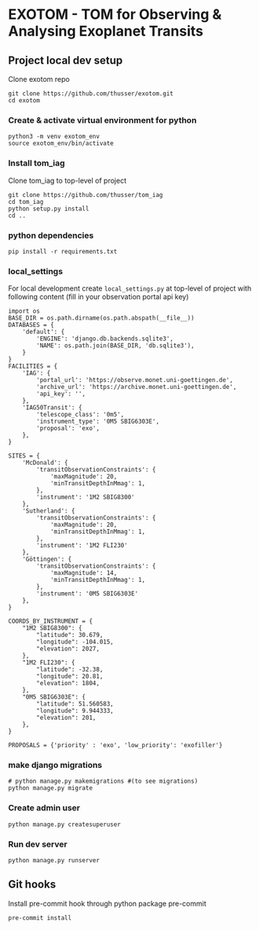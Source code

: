 # EXOTOM - TOM for Observing & Analysing Exoplanet Transits

## Project local dev setup
Clone exotom repo
```
git clone https://github.com/thusser/exotom.git
cd exotom
```

### Create & activate virtual environment for python
```
python3 -m venv exotom_env
source exotom_env/bin/activate
```

### Install tom_iag

Clone tom_iag to top-level of project
```
git clone https://github.com/thusser/tom_iag
cd tom_iag
python setup.py install
cd ..
```

### python dependencies
```
pip install -r requirements.txt
```

### local_settings
For local development create `local_settings.py` at top-level of project with following content (fill in your observation portal api key)
```
import os
BASE_DIR = os.path.dirname(os.path.abspath(__file__))
DATABASES = {
    'default': {
        'ENGINE': 'django.db.backends.sqlite3',
        'NAME': os.path.join(BASE_DIR, 'db.sqlite3'),
    }
}
FACILITIES = {
    'IAG': {
        'portal_url': 'https://observe.monet.uni-goettingen.de',
        'archive_url': 'https://archive.monet.uni-goettingen.de',
        'api_key': '',
    },
    'IAG50Transit': {
        'telescope_class': '0m5',
        'instrument_type': '0M5 SBIG6303E',
        'proposal': 'exo',
    },
}

SITES = {
    'McDonald': {
        'transitObservationConstraints': {
            'maxMagnitude': 20,
            'minTransitDepthInMmag': 1,
        },
        'instrument': '1M2 SBIG8300'
    },
    'Sutherland': {
        'transitObservationConstraints': {
            'maxMagnitude': 20,
            'minTransitDepthInMmag': 1,
        },
        'instrument': '1M2 FLI230'
    },
    'Göttingen': {
        'transitObservationConstraints': {
            'maxMagnitude': 14,
            'minTransitDepthInMmag': 1,
        },
        'instrument': '0M5 SBIG6303E'
    },
}

COORDS_BY_INSTRUMENT = {
    "1M2 SBIG8300": {
        "latitude": 30.679,
        "longitude": -104.015,
        "elevation": 2027,
    },
    "1M2 FLI230": {
        "latitude": -32.38,
        "longitude": 20.81,
        "elevation": 1804,
    },
    "0M5 SBIG6303E": {
        "latitude": 51.560583,
        "longitude": 9.944333,
        "elevation": 201,
    },
}

PROPOSALS = {'priority' : 'exo', 'low_priority': 'exofiller'}
```

### make django migrations
```
# python manage.py makemigrations #(to see migrations)
python manage.py migrate
```

### Create admin user
```
python manage.py createsuperuser
```

### Run dev server
```
python manage.py runserver
```

## Git hooks

Install pre-commit hook through python package pre-commit
```
pre-commit install
```
